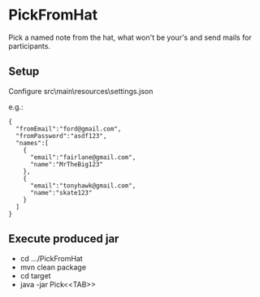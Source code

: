 # PickFromHat
Pick a named note from the hat, what won't be your's and send mails for participants.

## Setup
Configure src\main\resources\settings.json

e.g.:
```
{
  "fromEmail":"ford@gmail.com",
  "fromPassword":"asdf123",
  "names":[
    {
      "email":"fairlane@gmail.com",
      "name":"MrTheBig123"
    },
    {
      "email":"tonyhawk@gmail.com",
      "name":"skate123"
    }
  ]
}
```

## Execute produced jar
- cd .../PickFromHat
- mvn clean package
- cd target
- java -jar Pick\<\<TAB>>
